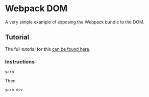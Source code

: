 # Webpack DOM 

A very simple example of exposing the Webpack bundle to the DOM.

## Tutorial
The full tutorial for this [can be found here](https://dev.to/grant_bartlett/exposing-your-webpack-bundle-to-the-dom-5gb7).


### Instructions

```
yarn
```
Then

```
yarn dev
```